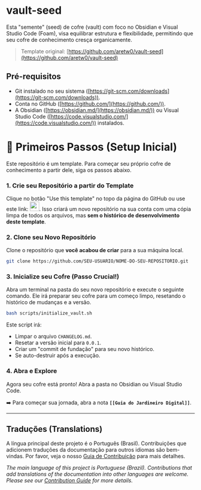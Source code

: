 # vault-seed

Esta "semente" (seed) de cofre (vault) com foco no Obsidian e Visual Studio Code (Foam), visa equilibrar estrutura e flexibilidade, permitindo que seu cofre de conhecimento cresça organicamente.

> Template original: [https://github.com/aretw0/vault-seed](https://github.com/aretw0/vault-seed)

## Pré-requisitos

- Git instalado no seu sistema ([https://git-scm.com/downloads](https://git-scm.com/downloads)).
- Conta no GitHub ([https://github.com/](https://github.com/)).
- A Obsidian ([https://obsidian.md/](https://obsidian.md/)) ou Visual Studio Code ([https://code.visualstudio.com/](https://code.visualstudio.com/)) instalados.

# 🚀 Primeiros Passos (Setup Inicial)

Este repositório é um template. Para começar seu próprio cofre de conhecimento a partir dele, siga os passos abaixo.

### 1. Crie seu Repositório a partir do Template

Clique no botão "Use this template" no topo da página do GitHub ou use este link: <a id="copy" href="https://github.com/new?template_name=vault-seed&template_owner=aretw0"><img src="https://img.shields.io/badge/📠_Criar_seu_cofre-008000" height="25pt"/></a>. Isso criará um novo repositório na sua conta com uma cópia limpa de todos os arquivos, mas **sem o histórico de desenvolvimento deste template**.

### 2. Clone seu Novo Repositório

Clone o repositório que **você acabou de criar** para a sua máquina local.

```bash
git clone https://github.com/SEU-USUARIO/NOME-DO-SEU-REPOSITORIO.git
```

### 3. Inicialize seu Cofre (Passo Crucial!)

Abra um terminal na pasta do seu novo repositório e execute o seguinte comando. Ele irá preparar seu cofre para um começo limpo, resetando o histórico de mudanças e a versão.

```bash
bash scripts/initialize_vault.sh
```

Este script irá:
- Limpar o arquivo `CHANGELOG.md`.
- Resetar a versão inicial para `0.0.1`.
- Criar um "commit de fundação" para seu novo histórico.
- Se auto-destruir após a execução.

### 4. Abra e Explore

Agora seu cofre está pronto! Abra a pasta no Obsidian ou Visual Studio Code.

➡️ Para começar sua jornada, abra a nota **`[[Guia do Jardineiro Digital]]`**.

---
## Traduções (Translations)

A língua principal deste projeto é o Português (Brasil). Contribuições que adicionem traduções da documentação para outros idiomas são bem-vindas. Por favor, veja o nosso [Guia de Contribuição](CONTRIBUTING.md) para mais detalhes.

*The main language of this project is Portuguese (Brazil). Contributions that add translations of the documentation into other languages are welcome. Please see our [Contribution Guide](CONTRIBUTING.md) for more details.*